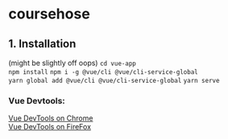 # coursehose

## 1. Installation  
(might be slightly off oops)
`cd vue-app`  
`npm install` 
`npm i -g @vue/cli @vue/cli-service-global`  
`yarn global add @vue/cli @vue/cli-service-global`
`yarn serve`  

### Vue Devtools:  
[Vue DevTools on Chrome](https://chrome.google.com/webstore/detail/vuejs-devtools/nhdogjmejiglipccpnnnanhbledajbpd?hl=en)  
[Vue DevTools on FireFox](https://addons.mozilla.org/en-US/firefox/addon/vue-js-devtools/)